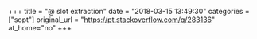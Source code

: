 +++
title = "@ slot extraction"
date = "2018-03-15 13:49:30"
categories = ["sopt"]
original_url = "https://pt.stackoverflow.com/q/283136"
at_home="no"
+++

